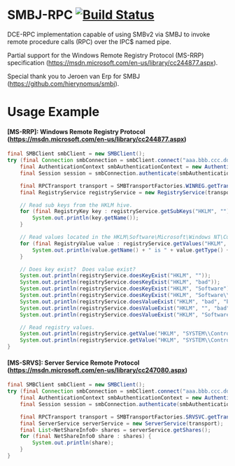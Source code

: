 # SMBJ-RPC [![Build Status](https://api.travis-ci.org/rapid7/smbj-rpc.svg?branch=master)](https://travis-ci.org/rapid7/smbj-rpc)

DCE-RPC implementation capable of using SMBv2 via SMBJ to invoke remote procedure calls (RPC) over the IPC$ named pipe.

Partial support for the Windows Remote Registry Protocol (MS-RRP) specification (https://msdn.microsoft.com/en-us/library/cc244877.aspx).

Special thank you to Jeroen van Erp for SMBJ (https://github.com/hierynomus/smbj).

# Usage Example

#### [MS-RRP]: Windows Remote Registry Protocol (https://msdn.microsoft.com/en-us/library/cc244877.aspx)

```java
final SMBClient smbClient = new SMBClient();
try (final Connection smbConnection = smbClient.connect("aaa.bbb.ccc.ddd")) {
    final AuthenticationContext smbAuthenticationContext = new AuthenticationContext("username", "password".toCharArray(), "");
    final Session session = smbConnection.authenticate(smbAuthenticationContext);

    final RPCTransport transport = SMBTransportFactories.WINREG.getTransport(session);
    final RegistryService registryService = new RegistryService(transport);

    // Read sub keys from the HKLM hive.
    for (final RegistryKey key : registryService.getSubKeys("HKLM", "")) {
        System.out.println(key.getName());
    }

    // Read values located in the HKLM\Software\Microsoft\Windows NT\CurrentVersion key.
    for (final RegistryValue value : registryService.getValues("HKLM", "Software\\Microsoft\\Windows NT\\CurrentVersion")) {
        System.out.println(value.getName() + " is " + value.getType() + " = " + value.toString());
    }

    // Does key exist?  Does value exist?
    System.out.println(registryService.doesKeyExist("HKLM", ""));
    System.out.println(registryService.doesKeyExist("HKLM", "bad"));
    System.out.println(registryService.doesKeyExist("HKLM", "Software"));
    System.out.println(registryService.doesKeyExist("HKLM", "Software\\bad"));
    System.out.println(registryService.doesValueExist("HKLM", "bad", "bad"));
    System.out.println(registryService.doesValueExist("HKLM", "", "bad"));
    System.out.println(registryService.doesValueExist("HKLM", "Software", "bad"));

    // Read registry values.
    System.out.println(registryService.getValue("HKLM", "SYSTEM\\ControlSet001\\Control\\Session Manager\\Environment", "Path").toString());
    System.out.println(registryService.getValue("HKLM", "SYSTEM\\ControlSet001\\Control\\Lsa", "Authentication Packages").toString());
}
```

#### [MS-SRVS]: Server Service Remote Protocol (https://msdn.microsoft.com/en-us/library/cc247080.aspx)

```java
final SMBClient smbClient = new SMBClient();
try (final Connection smbConnection = smbClient.connect("aaa.bbb.ccc.ddd")) {
    final AuthenticationContext smbAuthenticationContext = new AuthenticationContext("username", "password".toCharArray(), "");
    final Session session = smbConnection.authenticate(smbAuthenticationContext);

    final RPCTransport transport = SMBTransportFactories.SRVSVC.getTransport(session);
    final ServerService serverService = new ServerService(transport);
    final List<NetShareInfo0> shares = serverService.getShares();
    for (final NetShareInfo0 share : shares) {
        System.out.println(share);
    }
}
```
